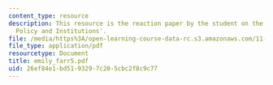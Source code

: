 ```yaml
---
content_type: resource
description: This resource is the reaction paper by the student on the topic 'Disaster
  Policy and Institutions'.
file: /media/https%3A/open-learning-course-data-rc.s3.amazonaws.com/11-941-disaster-vulnerability-and-resilience-spring-2005/26ef84e1bd5193297c205cbc2f8c9c77_emily_farr5.pdf
file_type: application/pdf
resourcetype: Document
title: emily_farr5.pdf
uid: 26ef84e1-bd51-9329-7c20-5cbc2f8c9c77
---
```


